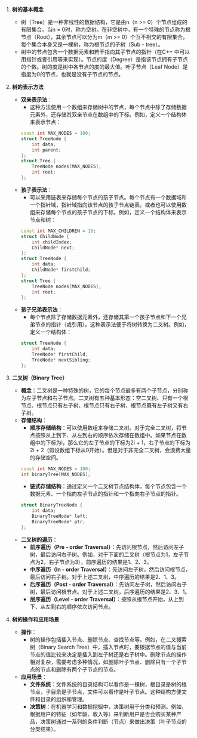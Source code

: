 1. **树的基本概念**
   - 树（Tree）是一种非线性的数据结构，它是由n（n >= 0）个节点组成的有限集合。当n = 0时，称为空树。在非空树中，有一个特殊的节点称为根节点（Root），其余节点可以分为m（m >= 0）个互不相交的有限集合，每个集合本身又是一棵树，称为根节点的子树（Sub - tree）。
   - 树中的节点包含一个数据元素和若干指向其子节点的指针（在C++ 中可以用指针或者引用等来实现）。节点的度（Degree）是指该节点拥有子节点的个数。树的度是树中各节点的度的最大值。叶子节点（Leaf Node）是指度为0的节点，也就是没有子节点的节点。

2. **树的表示方法**
   - **双亲表示法**：
     - 这种方法使用一个数组来存储树中的节点，每个节点中除了存储数据元素外，还存储其双亲节点在数组中的下标。例如，定义一个结构体来表示节点：
     ```cpp
     const int MAX_NODES = 100;
     struct TreeNode {
         int data;
         int parent;
     };
     struct Tree {
         TreeNode nodes[MAX_NODES];
         int root;
     };
     ```
   - **孩子表示法**：
     - 可以采用链表来存储每个节点的孩子节点。每个节点有一个数据域和一个指针域，指针域指向该节点的孩子节点链表。或者也可以使用数组来存储每个节点的孩子节点的下标。例如，定义一个结构体来表示节点和树：
     ```cpp
     const int MAX_CHILDREN = 10;
     struct ChildNode {
         int childIndex;
         ChildNode* next;
     };
     struct TreeNode {
         int data;
         ChildNode* firstChild;
     };
     struct Tree {
         TreeNode nodes[MAX_NODES];
         int root;
     };
     ```
   - **孩子兄弟表示法**：
     - 每个节点除了存储数据元素外，还存储其第一个孩子节点和下一个兄弟节点的指针（或引用）。这种表示法便于将树转换为二叉树。例如，定义一个结构体：
     ```cpp
     struct TreeNode {
         int data;
         TreeNode* firstChild;
         TreeNode* nextSibling;
     };
     ```

3. **二叉树（Binary Tree）**
   - **概念**：二叉树是一种特殊的树，它的每个节点最多有两个子节点，分别称为左子节点和右子节点。二叉树有五种基本形态：空二叉树、只有一个根节点、根节点只有左子树、根节点只有右子树、根节点既有左子树又有右子树。
   - **存储结构**：
     - **顺序存储结构**：可以使用数组来存储二叉树。对于完全二叉树，将节点按照从上到下、从左到右的顺序依次存储在数组中。如果节点在数组中的下标为i，那么它的左子节点的下标为2i + 1，右子节点的下标为2i + 2（假设数组下标从0开始）。但是对于非完全二叉树，会浪费大量的存储空间。
     ```cpp
     const int MAX_NODES = 100;
     int binaryTree[MAX_NODES];
     ```
     - **链式存储结构**：通过定义一个二叉树节点结构体，每个节点包含一个数据元素、一个指向左子节点的指针和一个指向右子节点的指针。
     ```cpp
     struct BinaryTreeNode {
         int data;
         BinaryTreeNode* left;
         BinaryTreeNode* ptr;
     };
     ```
   - **二叉树的遍历**：
     - **前序遍历（Pre - order Traversal）**：先访问根节点，然后访问左子树，最后访问右子树。例如，对于下面的二叉树（根节点为1，左子节点为2，右子节点为3），前序遍历的结果是1、2、3。
     - **中序遍历（In - order Traversal）**：先访问左子树，然后访问根节点，最后访问右子树。对于上述二叉树，中序遍历的结果是2、1、3。
     - **后序遍历（Post - order Traversal）**：先访问左子树，然后访问右子树，最后访问根节点。对于上述二叉树，后序遍历的结果是2、3、1。
     - **层序遍历（Level - order Traversal）**：按照从根节点开始，从上到下、从左到右的顺序依次访问节点。

4. **树的操作和应用场景**
   - **操作**：
     - 树的操作包括插入节点、删除节点、查找节点等。例如，在二叉搜索树（Binary Search Tree）中，插入节点时，要根据节点的值与当前节点的值比较来决定是插入到左子树还是右子树中。删除节点的操作相对复杂，需要考虑多种情况，如删除叶子节点、删除只有一个子节点的节点和删除有两个子节点的节点。
   - **应用场景**：
     - **文件系统**：文件系统的目录结构可以看作是一棵树，根目录是树的根节点，子目录是子节点，文件可以看作是叶子节点。这种结构方便文件和目录的组织和管理。
     - **决策树**：在机器学习和数据挖掘中，决策树用于分类和预测。例如，根据用户的特征（如年龄、收入等）来判断用户是否会购买某种产品，决策树通过一系列的条件判断（节点）来做出决策（叶子节点的分类结果）。